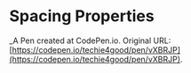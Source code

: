 # Spacing Properties
 _A Pen created at CodePen.io. Original URL: [https://codepen.io/techie4good/pen/vXBRJP](https://codepen.io/techie4good/pen/vXBRJP).

 